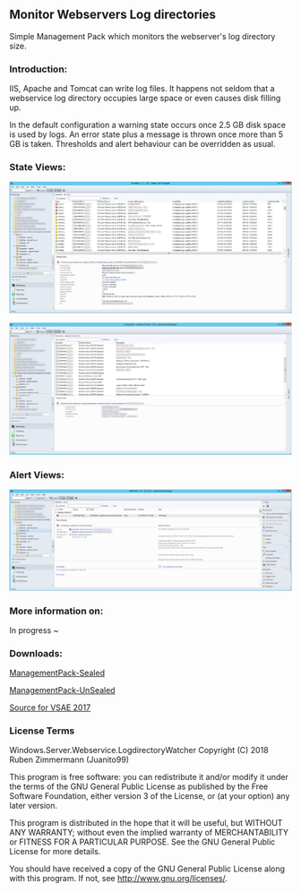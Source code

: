 ## Monitor Webservers Log directories

Simple Management Pack which monitors the webserver's log directory size.


### Introduction:
IIS, Apache and Tomcat can write log files. It happens not seldom that a webservice log directory occupies large space or even causes disk filling up.

In the default configuration a warning state occurs once 2.5 GB disk space is used by logs. An error state plus a message is thrown once more than 5 GB is taken.
Thresholds and alert behaviour can be overridden as usual.



### State Views:
![StateView_WebSites](https://raw.githubusercontent.com/Juanito99/Windows.Server.Webservice.LogdirectoryWatcher/master/PicturesForGitWebSite/WebSites.png)

![StateView_Computers](https://raw.githubusercontent.com/Juanito99/Windows.Server.Webservice.LogdirectoryWatcher/master/PicturesForGitWebSite/Computers.png)



### Alert Views:
![AlertView_WebSites](https://raw.githubusercontent.com/Juanito99/Windows.Server.Webservice.LogdirectoryWatcher/master/PicturesForGitWebSite/Alerts.png)



### More information on:
In progress ~


### Downloads:
[ManagementPack-Sealed](https://github.com/Juanito99/Windows.Server.Webservice.LogdirectoryWatcher/blob/master/Windows.Server.Webservice.LogdirectoryWatcher/Windows.Server.Webservice.LogdirectoryWatcher/bin/Release/Windows.Server.Webservice.LogdirectoryWatcher.xml) 

[ManagementPack-UnSealed](https://github.com/Juanito99/Windows.Server.Webservice.LogdirectoryWatcher/blob/master/Windows.Server.Webservice.LogdirectoryWatcher/Windows.Server.Webservice.LogdirectoryWatcher/bin/Debug/Windows.Server.Webservice.LogdirectoryWatcher.xml) 

[Source for VSAE 2017](https://github.com/Juanito99/Windows.Server.Webservice.LogdirectoryWatcher/tree/master/Windows.Server.Webservice.LogdirectoryWatcher/Windows.Server.Webservice.LogdirectoryWatcher)







### License Terms

Windows.Server.Webservice.LogdirectoryWatcher
Copyright (C) 2018 Ruben Zimmermann (Juanito99)

This program is free software: you can redistribute it and/or modify
it under the terms of the GNU General Public License as published by
the Free Software Foundation, either version 3 of the License, or
(at your option) any later version.

This program is distributed in the hope that it will be useful,
but WITHOUT ANY WARRANTY; without even the implied warranty of
MERCHANTABILITY or FITNESS FOR A PARTICULAR PURPOSE.  See the
GNU General Public License for more details.

You should have received a copy of the GNU General Public License
along with this program.  If not, see <http://www.gnu.org/licenses/>.